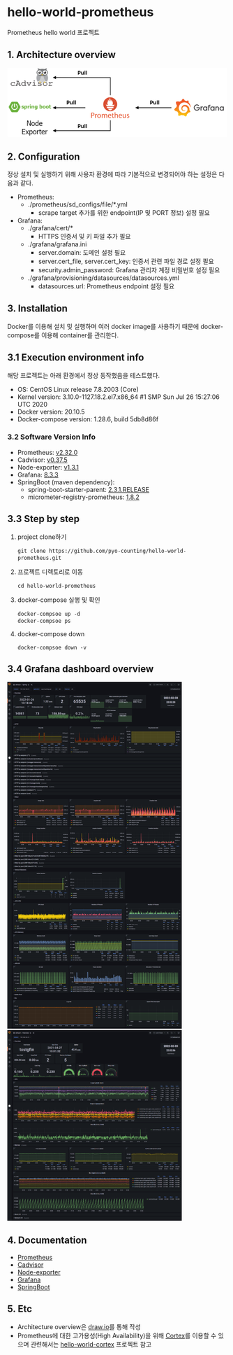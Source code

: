# hello-world-prometheus
Prometheus hello world 프로젝트

## 1. Architecture overview
![](images/architecture_overview.png)

## 2. Configuration
정상 설치 및 실행하기 위해 사용자 환경에 따라 기본적으로 변경되어야 하는 설정은 다음과 같다.

- Prometheus:
    - ./prometheus/sd_configs/file/*.yml
        - scrape target 추가를 위한 endpoint(IP 및 PORT 정보) 설정 필요        
- Grafana:
    - ./grafana/cert/*
        - HTTPS 인증서 및 키 파일 추가 필요
    - ./grafana/grafana.ini
        - server.domain: 도메인 설정 필요
        - server.cert_file, server.cert_key: 인증서 관련 파일 경로 설정 필요
        - security.admin_password: Grafana 관리자 계정 비밀번호 설정 필요
    - ./grafana/provisioning/datasources/datasources.yml
        - datasources.url: Prometheus endpoint 설정 필요

## 3. Installation
Docker를 이용해 설치 및 실행하며 여러 docker image를 사용하기 때문에 docker-compose를 이용해 container를 관리한다.

## 3.1 Execution environment info
해당 프로젝트는 아래 환경에서 정상 동작했음을 테스트했다.
- OS: CentOS Linux release 7.8.2003 (Core)
- Kernel version: 3.10.0-1127.18.2.el7.x86_64 #1 SMP Sun Jul 26 15:27:06 UTC 2020
- Docker version: 20.10.5
- Docker-compose version: 1.28.6, build 5db8d86f

### 3.2 Software Version Info
- Prometheus: [v2.32.0](https://github.com/prometheus/prometheus/releases/tag/v2.32.0)
- Cadvisor: [v0.37.5](https://github.com/google/cadvisor/releases/tag/v0.37.5)
- Node-exporter: [v1.3.1](https://github.com/prometheus/node_exporter/releases/tag/v1.3.1)
- Grafana: [8.3.3](https://github.com/grafana/grafana/releases/tag/v8.3.3)
- SpringBoot (maven dependency):
    - spring-boot-starter-parent: [2.3.1.RELEASE](https://github.com/spring-projects/spring-boot/releases/tag/v2.3.1.RELEASE)
    - micrometer-registry-prometheus: [1.8.2](https://github.com/micrometer-metrics/micrometer/releases/tag/v1.8.2)
## 3.3 Step by step
1. project clone하기
   ```
   git clone https://github.com/pyo-counting/hello-world-prometheus.git
   ```
2. 프로젝트 디렉토리로 이동
   ```
   cd hello-world-prometheus
   ```
3. docker-compose 실행 및 확인
   ```
   docker-compsoe up -d
   docker-compsoe ps
   ```
3. docker-compose down
   ```
   docker-compsoe down -v
   ```

## 3.4 Grafana dashboard overview
<p float="left">
  <img src="images/grafana_spring_dashboar.png" width="400" />
  <img src="images/grafana_overview_dashboard.png" width="400" />
</p>

## 4. Documentation
- [Prometheus](https://prometheus.io/docs/introduction/overview/)
- [Cadvisor](https://github.com/google/cadvisor)
- [Node-exporter](https://github.com/prometheus/node_exporter)
- [Grafana](https://grafana.com/docs/grafana/latest/)
- [SpringBoot](https://docs.spring.io/spring-boot/docs/current/reference/html/actuator.html)

## 5. Etc
- Architecture overview은 [draw.io](https://www.draw.io)를 통해 작성
- Prometheus에 대한 고가용성(High Availability)을 위해 [Cortex](https://cortexmetrics.io/docs/)를 이용할 수 있으며 관련해서는 [hello-world-cortex]() 프로젝트 참고